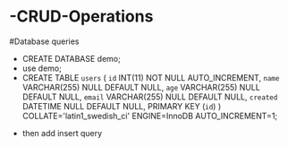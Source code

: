 # -CRUD-Operations

#Database queries

* CREATE DATABASE demo;
* use demo;
* CREATE TABLE `users` (
`id` INT(11) NOT NULL AUTO_INCREMENT,
`name` VARCHAR(255) NULL DEFAULT NULL,
`age` VARCHAR(255) NULL DEFAULT NULL,
`email` VARCHAR(255) NULL DEFAULT NULL,
`created` DATETIME NULL DEFAULT NULL,
PRIMARY KEY (`id`)
)
COLLATE='latin1_swedish_ci'
ENGINE=InnoDB
AUTO_INCREMENT=1;


- then add insert query
